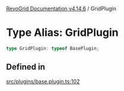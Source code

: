 [RevoGrid Documentation v4.14.6](README.md) / GridPlugin

# Type Alias: GridPlugin

```ts
type GridPlugin: typeof BasePlugin;
```

## Defined in

[src/plugins/base.plugin.ts:102](https://github.com/revolist/revogrid/blob/62db573a68fb44a3482895267c8cda1c54f2f4d4/src/plugins/base.plugin.ts#L102)
